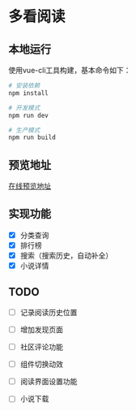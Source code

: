# 多看阅读


## 本地运行 

使用vue-cli工具构建，基本命令如下：
``` bash
# 安装依赖
npm install 

# 开发模式
npm run dev

# 生产模式
npm run build

```
## 预览地址

[在线预览地址](http://119.23.78.121:8888/#/)



## 实现功能


- [x] 分类查询
- [x] 排行榜
- [x] 搜索（搜索历史，自动补全）
- [x] 小说详情

## TODO
- [ ] 记录阅读历史位置

- [ ] 增加发现页面

- [ ] 社区评论功能 

- [ ] 组件切换动效

- [ ] 阅读界面设置功能

- [ ] 小说下载




